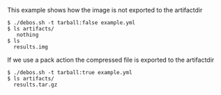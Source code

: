 This example shows how the image is not exported to the artifactdir

```
$ ./debos.sh -t tarball:false example.yml
$ ls artifacts/
   nothing
$ ls
  results.img
```

If we use a pack action the compressed file is exported to the artifactdir

```
$ ./debos.sh -t tarball:true example.yml
$ ls artifacts/
  results.tar.gz
```

